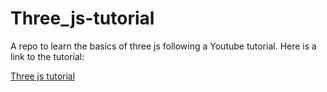 # Three_js-tutorial
A repo to learn the basics of three js following a Youtube tutorial. 
Here is a link to the tutorial:

[Three js tutorial](https://youtu.be/_OwJV2xL8M8?si=hF_mA9HLtchBy28R)